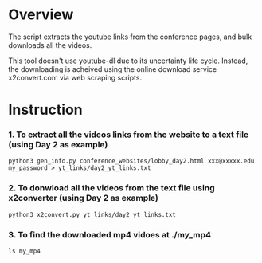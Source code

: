 # Overview
The script extracts the youtube links from the conference pages, and bulk downloads all the videos. 

This tool doesn't use youtube-dl due to its uncertainty life cycle. Instead, the downloading is acheived using the online download service x2convert.com via web scraping scripts.

# Instruction

### 1. To extract all the videos links from the website to a text file (using Day 2 as example)
```
python3 gen_info.py conference_websites/lobby_day2.html xxx@xxxxx.edu my_password > yt_links/day2_yt_links.txt
```

### 2. To donwload all the videos from the text file using x2converter (using Day 2 as example)
```
python3 x2convert.py yt_links/day2_yt_links.txt
```

### 3. To find the downloaded mp4 vidoes at ./my_mp4
```
ls my_mp4
```
